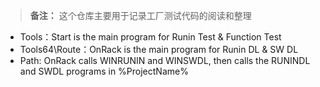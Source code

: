 > **备注：** 这个仓库主要用于记录工厂测试代码的阅读和整理

- Tools：Start is the main program for Runin Test & Function Test
- Tools64\Route：OnRack is the main program for Runin DL & SW DL
- Path: OnRack calls WINRUNIN and WINSWDL, then calls the RUNINDL and SWDL programs in %ProjectName%